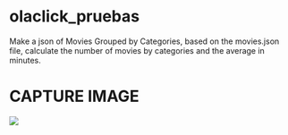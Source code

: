 # olaclick_pruebas
Make a json of Movies Grouped by Categories, based on the movies.json file, calculate the number of movies by categories and the average in minutes.
# CAPTURE IMAGE
![](https://github.com/ChuraCarlos/olaclick_pruebas/blob/master/captura.jpg)
